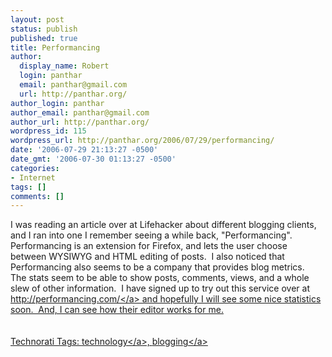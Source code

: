 ```yaml
---
layout: post
status: publish
published: true
title: Performancing
author:
  display_name: Robert
  login: panthar
  email: panthar@gmail.com
  url: http://panthar.org/
author_login: panthar
author_email: panthar@gmail.com
author_url: http://panthar.org/
wordpress_id: 115
wordpress_url: http://panthar.org/2006/07/29/performancing/
date: '2006-07-29 21:13:27 -0500'
date_gmt: '2006-07-30 01:13:27 -0500'
categories:
- Internet
tags: []
comments: []
---
```

<p>I was reading an article over at Lifehacker about different blogging clients, and I ran into one I remember seeing a while back, "Performancing".&nbsp; Performancing is an extension for Firefox, and lets the user choose between WYSIWYG and HTML editing of posts.&nbsp; I also noticed that Performancing also seems to be a company that provides blog metrics.&nbsp; The stats seem to be able to show posts, comments, views, and a whole slew of other information.&nbsp; I have signed up to try out this service over at <a href="http:&#47;&#47;performancing.com&#47;">http:&#47;&#47;performancing.com&#47;<&#47;a> and hopefully I will see some nice statistics soon.&nbsp; And, I can see how their editor works for me.<br &#47;><br &#47;><br &#47;>Technorati Tags: <a href="http:&#47;&#47;technorati.com&#47;tag&#47;technology" rel="tag">technology<&#47;a>, <a href="http:&#47;&#47;technorati.com&#47;tag&#47;blogging" rel="tag">blogging<&#47;a></p>
